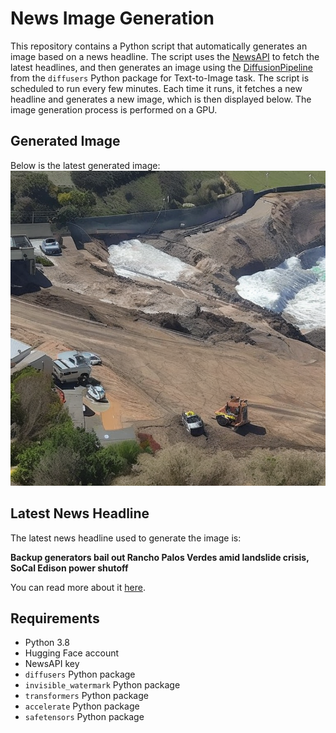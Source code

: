 # News Image Generation
This repository contains a Python script that automatically generates an image based on a news headline. The script uses the [NewsAPI](https://newsapi.org/) to fetch the latest headlines, and then generates an image using the [DiffusionPipeline](https://github.com/huggingface/diffusers) from the `diffusers` Python package for Text-to-Image task.
The script is scheduled to run every few minutes. Each time it runs, it fetches a new headline and generates a new image, which is then displayed below. The image generation process is performed on a GPU.

## Generated Image
Below is the latest generated image:
![Generated Image](image.png)

## Latest News Headline
The latest news headline used to generate the image is:

**Backup generators bail out Rancho Palos Verdes amid landslide crisis, SoCal Edison power shutoff**

You can read more about it [here](https://news.google.com/rss/articles/CBMiwAFBVV95cUxQUEZDZ3MzdUpINWx4bU9DTnRkNFU0ZFQtUURzdW5QMDdVbExkZjBRc2VTclExSUdBUTZfMl8xczdfYVdiZmN4bnZkeGNVbnJKVmt3UmdZQndWX1lNNXNJdzBPTVBPOWZYUV9vUzhMZU5XOUgydV9UZGcwa2REdVJtYkc0X3NZTk44YVZLY3g2V29BcWZodTZQMkJsdEFsZ1lGdE84UUx1NlV5MGxlNFpkbVJHTkd2N2tqaFFJbHVweE8?oc=5).

## Requirements
- Python 3.8
- Hugging Face account
- NewsAPI key
- `diffusers` Python package
- `invisible_watermark` Python package
- `transformers` Python package
- `accelerate` Python package
- `safetensors` Python package
